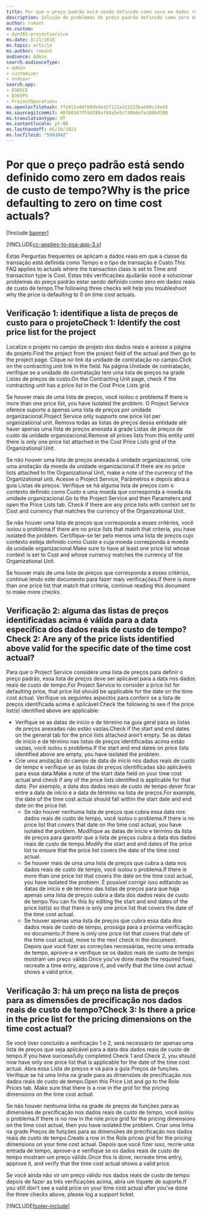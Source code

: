```yaml
---
title: Por que o preço padrão está sendo definido como zero em dados reais de custo de tempo?
description: Solução de problemas do preço padrão definido como zero em dados reais de custo de tempo.
author: rumant
ms.custom:
- dyn365-projectservice
ms.date: 8/21/2018
ms.topic: article
ms.author: rumant
audience: Admin
search.audienceType:
- admin
- customizer
- enduser
search.app:
- D365CE
- D365PS
- ProjectOperations
ms.openlocfilehash: ffe915a48f088bde457121a323325ba490c24e45
ms.sourcegitcommit: 40f68387f594180af64a5e5c748b6efa188bd300
ms.translationtype: HT
ms.contentlocale: pt-BR
ms.lasthandoff: 05/10/2021
ms.locfileid: "5993042"
---
```

# <a name="why-is-the-price-defaulting-to-zero-on-time-cost-actuals"></a><span data-ttu-id="9dd6e-103">Por que o preço padrão está sendo definido como zero em dados reais de custo de tempo?</span><span class="sxs-lookup"><span data-stu-id="9dd6e-103">Why is the price defaulting to zero on time cost actuals?</span></span>

[!include [banner](../includes/psa-now-project-operations.md)]

[!INCLUDE[cc-applies-to-psa-app-3.x](../includes/cc-applies-to-psa-app-3x.md)]

<span data-ttu-id="9dd6e-104">Estas Perguntas frequentes se aplicam a dados reais em que a classe da transação está definida como Tempo e o tipo de transação é Custo.</span><span class="sxs-lookup"><span data-stu-id="9dd6e-104">This FAQ applies to actuals where the transaction class is set to Time and transaction type is Cost.</span></span> <span data-ttu-id="9dd6e-105">Estas três verificações ajudarão você a solucionar problemas do preço padrão estar sendo definido como zero em dados reais de custo de tempo.</span><span class="sxs-lookup"><span data-stu-id="9dd6e-105">The following three checks will help you troubleshoot why the price is defaulting to 0 on time cost actuals.</span></span>
 
## <a name="check-1-identify-the-cost-price-list-for-the-project"></a><span data-ttu-id="9dd6e-106">Verificação 1: identifique a lista de preços de custo para o projeto</span><span class="sxs-lookup"><span data-stu-id="9dd6e-106">Check 1: Identify the cost price list for the project</span></span>

<span data-ttu-id="9dd6e-107">Localize o projeto no campo de projeto dos dados reais e acesse a página do projeto.</span><span class="sxs-lookup"><span data-stu-id="9dd6e-107">Find the project from the project field of the actual and then go to the project page.</span></span> <span data-ttu-id="9dd6e-108">Clique no link da unidade de contratação no campo.</span><span class="sxs-lookup"><span data-stu-id="9dd6e-108">Click on the contracting unit link in the field.</span></span> <span data-ttu-id="9dd6e-109">Na página Unidade de contratação, verifique se a unidade de contratação tem uma lista de preços na grade Listas de preços de custo.</span><span class="sxs-lookup"><span data-stu-id="9dd6e-109">On the Contracting Unit page, check if the contracting unit has a price list in the Cost Price Lists grid.</span></span>

<span data-ttu-id="9dd6e-110">Se houver mais de uma lista de preços, você isolou o problema.</span><span class="sxs-lookup"><span data-stu-id="9dd6e-110">If there is more than one price list, you have isolated the problem.</span></span> <span data-ttu-id="9dd6e-111">O Project Service oferece suporte a apenas uma lista de preços por unidade organizacional.</span><span class="sxs-lookup"><span data-stu-id="9dd6e-111">Project Service only supports one price list per organizational unit.</span></span> <span data-ttu-id="9dd6e-112">Remova todas as listas de preços dessa entidade até haver apenas uma lista de preços anexada à grade Listas de preços de custo da unidade organizacional.</span><span class="sxs-lookup"><span data-stu-id="9dd6e-112">Remove all prices lists from this entity until there is only one price list attached in the Cost Price Lists grid of the Organizational Unit.</span></span>

<span data-ttu-id="9dd6e-113">Se não houver uma lista de preços anexada à unidade organizacional, crie uma anotação da moeda da unidade organizacional.</span><span class="sxs-lookup"><span data-stu-id="9dd6e-113">If there are no price lists attached to the Organizational Unit, make a note of the currency of the Organizational unit.</span></span> <span data-ttu-id="9dd6e-114">Acesse o Project Service, Parâmetros e depois abra a guia Listas de preços. Verifique se há alguma lista de preços com o contexto definido como Custo e uma moeda que corresponda à moeda da unidade organizacional.</span><span class="sxs-lookup"><span data-stu-id="9dd6e-114">Go to the Project Service and then Parameters and open the Price Lists tab. Check if there are any price lists with context set to Cost and currency that matches the currency of the Organizational Unit.</span></span>
 
<span data-ttu-id="9dd6e-115">Se não houver uma lista de preços que corresponda a esses critérios, você isolou o problema.</span><span class="sxs-lookup"><span data-stu-id="9dd6e-115">If there are no price lists that match that criteria, you have isolated the problem.</span></span> <span data-ttu-id="9dd6e-116">Certifique-se ter pelo menos uma lista de preços cujo contexto esteja definido como Custo e cuja moeda corresponda à moeda da unidade organizacional.</span><span class="sxs-lookup"><span data-stu-id="9dd6e-116">Make sure to have at least one price list whose context is set to Cost and whose currency matches the currency of the Organizational Unit.</span></span>

<span data-ttu-id="9dd6e-117">Se houver mais de uma lista de preços que corresponda a esses critérios, continue lendo este documento para fazer mais verificações.</span><span class="sxs-lookup"><span data-stu-id="9dd6e-117">If there is more than one price list that match that criteria, continue reading this document to make more checks.</span></span>

## <a name="check-2-are-any-of-the-price-lists-identified-above-valid-for-the-specific-date-of-the-time-cost-actual"></a><span data-ttu-id="9dd6e-118">Verificação 2: alguma das listas de preços identificadas acima é válida para a data específica dos dados reais de custo de tempo?</span><span class="sxs-lookup"><span data-stu-id="9dd6e-118">Check 2: Are any of the price lists identified above valid for the specific date of the time cost actual?</span></span>

<span data-ttu-id="9dd6e-119">Para que o Project Service considere uma lista de preços para definir o preço padrão, essa lista de preços deve ser aplicável para a data nos dados reais de custo de tempo.</span><span class="sxs-lookup"><span data-stu-id="9dd6e-119">For Project Service to consider a price list for defaulting price, that price list should be applicable for the date on the time cost actual.</span></span> <span data-ttu-id="9dd6e-120">Verifique os seguintes aspectos para conferir se a lista de preços identificada acima é aplicável:</span><span class="sxs-lookup"><span data-stu-id="9dd6e-120">Check the following to see if the price list(s) identified above are applicable:</span></span>

- <span data-ttu-id="9dd6e-121">Verifique se as datas de início e de término na guia geral para as listas de preços anexadas não estão vazias.</span><span class="sxs-lookup"><span data-stu-id="9dd6e-121">Check if the start and end dates on the general tab for the price lists attached aren’t empty.</span></span> <span data-ttu-id="9dd6e-122">Se as datas de início e de término nas listas de preços identificadas acima estão vazias, você isolou o problema.</span><span class="sxs-lookup"><span data-stu-id="9dd6e-122">If the start and end dates on price lists identified above are empty, you have isolated the problem.</span></span> 
- <span data-ttu-id="9dd6e-123">Crie uma anotação do campo de data de início nos dados reais de custo de tempo e verifique se as listas de preços identificadas são aplicáveis para essa data.</span><span class="sxs-lookup"><span data-stu-id="9dd6e-123">Make a note of the start date field on your time cost actual and check if any of the price lists identified is applicable for that date.</span></span> <span data-ttu-id="9dd6e-124">Por exemplo, a data dos dados reais de custo de tempo dever ficar entre a data de início e a data de término na lista de preços.</span><span class="sxs-lookup"><span data-stu-id="9dd6e-124">For example, the date of the time cost actual should fall within the start date and end date on the price list.</span></span> 
    - <span data-ttu-id="9dd6e-125">Se não houver nenhuma lista de preços que cubra essa data nos dados reais de custo de tempo, você isolou o problema.</span><span class="sxs-lookup"><span data-stu-id="9dd6e-125">If there is no price list that covers that date on the time cost actual, you have isolated the problem.</span></span> <span data-ttu-id="9dd6e-126">Modifique as datas de início e término da lista de preços para garantir que a lista de preços cubra a data dos dados reais de custo de tempo.</span><span class="sxs-lookup"><span data-stu-id="9dd6e-126">Modify the start and end dates of the price list to ensure that the price list covers the date of the time cost actual.</span></span> 
    - <span data-ttu-id="9dd6e-127">Se houver mais de uma uma lista de preços que cubra a data nos dados reais de custo de tempo, você isolou o problema.</span><span class="sxs-lookup"><span data-stu-id="9dd6e-127">If there is more than one price list that covers the date on the time cost actual, you have isolated the problem.</span></span> <span data-ttu-id="9dd6e-128">É possível corrigir isso editando as datas de início e de término das listas de preços para que haja apenas uma lista de preços cubra a data dos dados reais de custo de tempo.</span><span class="sxs-lookup"><span data-stu-id="9dd6e-128">You can fix this by editing the start and end dates of the price list(s) so that there is only one price list that covers the date of the time cost actual.</span></span> 
    - <span data-ttu-id="9dd6e-129">Se houver apenas uma lista de preços que cubra essa data dos dados reais de custo de tempo, prossiga para a próxima verificação no documento.</span><span class="sxs-lookup"><span data-stu-id="9dd6e-129">If there is only one price list that covers that date of the time cost actual, move to the next check in the document.</span></span>
<span data-ttu-id="9dd6e-130">Depois que você fizer as correções necessárias, recrie uma entrada de tempo, aprove-a e verifique se os dados reais de custo de tempo mostram um preço válido.</span><span class="sxs-lookup"><span data-stu-id="9dd6e-130">Once you’ve done made the required fixes, recreate a time entry, approve it, and verify that the time cost actual shows a valid price.</span></span>

## <a name="check-3-is-there-a-price-in-the-price-list-for-the-pricing-dimensions-on-the-time-cost-actual"></a><span data-ttu-id="9dd6e-131">Verificação 3: há um preço na lista de preços para as dimensões de precificação nos dados reais de custo de tempo?</span><span class="sxs-lookup"><span data-stu-id="9dd6e-131">Check 3: Is there a price in the price list for the pricing dimensions on the time cost actual?</span></span>

<span data-ttu-id="9dd6e-132">Se você tiver concluído a verificação 1 e 2, será necessário ter apenas uma lista de preços que seja aplicável para a data dos dados reais de custo de tempo.</span><span class="sxs-lookup"><span data-stu-id="9dd6e-132">If you have successfully completed Check 1 and Check 2, you should now have only one price list that is applicable for the date of the time cost actual.</span></span> <span data-ttu-id="9dd6e-133">Abra essa Lista de preços e vá para a guia Preços de funções. Verifique se há uma linha na grade para as dimensões de precificação nos dados reais de custo de tempo.</span><span class="sxs-lookup"><span data-stu-id="9dd6e-133">Open this Price List and go to the Role Prices tab. Make sure that there is a row in the grid for the pricing dimensions on the time cost actual.</span></span>

<span data-ttu-id="9dd6e-134">Se não houver nenhuma linha na grade de preços de funções para as dimensões de precificação nos dados reais de custo de tempo, você isolou o problema.</span><span class="sxs-lookup"><span data-stu-id="9dd6e-134">If there is no row in the role price grid for the pricing dimensions on the time cost actual, then you have isolated the problem.</span></span> <span data-ttu-id="9dd6e-135">Criar uma linha na grade Preços de funções para as dimensões de precificação nos dados reais de custo de tempo.</span><span class="sxs-lookup"><span data-stu-id="9dd6e-135">Create a row in the Role prices grid for the pricing dimensions on your time cost actual.</span></span> <span data-ttu-id="9dd6e-136">Depois que você fizer isso, recrie uma entrada de tempo, aprove-a e verifique se os dados reais de custo de tempo mostram um preço válido.</span><span class="sxs-lookup"><span data-stu-id="9dd6e-136">Once this is done, recreate time entry, approve it, and verify that the time cost actual shows a valid price.</span></span>
 
<span data-ttu-id="9dd6e-137">Se você ainda não vir um preço válido nos dados reais de custo de tempo depois de fazer as três verificações acima, abra um tíquete de suporte.</span><span class="sxs-lookup"><span data-stu-id="9dd6e-137">If you still don't see a valid price on your time cost actual after you’ve done the three checks above, please log a support ticket.</span></span>





[!INCLUDE[footer-include](../includes/footer-banner.md)]